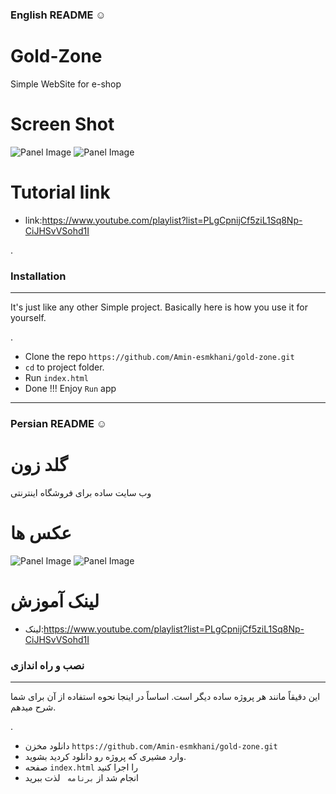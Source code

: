 ### English README :relaxed:

# Gold-Zone
Simple WebSite for e-shop


# Screen Shot

![Panel Image](https://i.ibb.co/vPgfPvR/1.png)
![Panel Image](https://i.ibb.co/rMyHV91/2.png)

# Tutorial link

   - link:https://www.youtube.com/playlist?list=PLgCpnijCf5ziL1Sq8Np-CiJHSvVSohd1I

.

### Installation
___
It's just like any other Simple project. Basically here is how you use it for yourself.

.

- Clone the repo `https://github.com/Amin-esmkhani/gold-zone.git`
- `cd` to project folder.
- Run `index.html`
- Done !!! Enjoy `Run` app



___





### Persian README :relaxed:

# گلد زون
وب سایت ساده برای فروشگاه اینترنتی



# عکس ها

![Panel Image](https://i.ibb.co/vPgfPvR/1.png)
![Panel Image](https://i.ibb.co/rMyHV91/2.png)

# لینک آموزش

- لینک:https://www.youtube.com/playlist?list=PLgCpnijCf5ziL1Sq8Np-CiJHSvVSohd1I

### نصب و راه اندازی
___

این دقیقاً مانند هر پروژه ساده دیگر است. اساساً در اینجا نحوه استفاده از آن برای شما شرح میدهم.

.

- دانلود مخزن `https://github.com/Amin-esmkhani/gold-zone.git`
- وارد مشیری که پروژه رو دانلود کردید بشوید.
- صفحه  `index.html` را اجرا کنید
- انجام شد از `برنامه ` لذت ببرید

